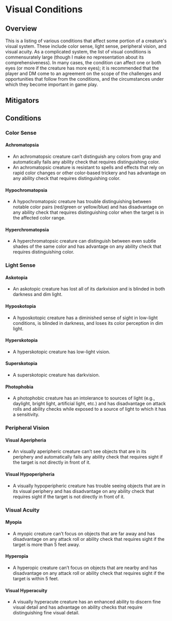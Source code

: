 # Visual Conditions

## Overview
This is a listing of various conditions that affect some portion of a creature's visual system. These include color sense, light sense, peripheral vision, and visual acuity. As a complicated system, the list of visual conditions is commensurately large (though I make no representation about its comprehensiveness). In many cases, the condition can affect one or both eyes (or more if the creature has more eyes); it is recommended that the player and DM come to an agreement on the scope of the challenges and opportunities that follow from the conditions, and the circumstances under which they become important in game play.

## Mitigators

## Conditions
### Color Sense
#### Achromatopsia
* An achromatopsic creature can’t distinguish any colors from gray and automatically fails any ability check that requires distinguishing color.
* An achromatopsic creature is resistant to spells and effects that rely on rapid color changes or other color-based trickery and has advantage on any ability check that requires distinguishing color.
#### Hypochromatopsia
* A hypochromatopsic creature has trouble distinguishing between notable color pairs (red/green or yellow/blue) and has disadvantage on any ability check that requires distinguishing color when the target is in the affected color range.
#### Hyperchromatopsia
* A hyperchromatopsic creature can distinguish between even subtle shades of the same color and has advantage on any ability check that requires distinguishing color.
### Light Sense
#### Askotopia
* An askotopic creature has lost all of its darkvision and is blinded in both darkness and dim light.
#### Hyposkotopia
* A hyposkotopic creature has a diminished sense of sight in low-light conditions, is blinded in darkness, and loses its color perception in dim light.
#### Hyperskotopia
* A hyperskotopic creature has low-light vision.
#### Superskotopia
* A superskotopic creature has darkvision.
#### Photophobia
* A photophobic creature has an intolerance to sources of light (e.g., daylight, bright light, artificial light, etc.) and has disadvantage on attack rolls and ability checks while exposed to a source of light to which it has a sensitivity.
### Peripheral Vision
#### Visual Aperipheria
* An visually aperipheric creature can’t see objects that are in its periphery and automatically fails any ability check that requires sight if the target is not directly in front of it.
#### Visual Hypoperipheria
* A visually hypoperipheric creature has trouble seeing objects that are in its visual periphery and has disadvantage on any ability check that requires sight if the target is not directly in front of it.
### Visual Acuity
#### Myopia
* A myopic creature can’t focus on objects that are far away and has disadvantage on any attack roll or ability check that requires sight if the target is more than 5 feet away.
#### Hyperopia
* A hyperopic creature can’t focus on objects that are nearby and has disadvantage on any attack roll or ability check that requires sight if the target is within 5 feet.
#### Visual Hyperacuity
* A visually hyperacute creature has an enhanced ability to discern fine visual detail and has advantage on ability checks that require distinguishing fine visual detail.
